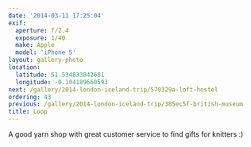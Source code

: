 ```yaml
---
date: '2014-03-11 17:25:04'
exif:
  aperture: f/2.4
  exposure: 1/40
  make: Apple
  model: 'iPhone 5'
layout: gallery-photo
location:
  latitude: 51.534833842681
  longitude: -0.104189660593
next: /gallery/2014-london-iceland-trip/570329a-loft-hostel
ordering: 43
previous: /gallery/2014-london-iceland-trip/385ec5f-british-museum
title: Loop
---
```


A good yarn shop with great customer service to find gifts for knitters :)
